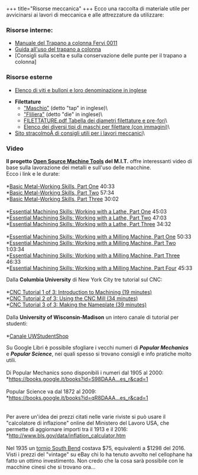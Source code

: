 +++
title="Risorse meccanica"
+++
Ecco una raccolta di materiale utile per avvicinarsi ai lavori di
meccanica e alle attrezzature da utilizzare:

### Risorse interne:

-   [Manuale del Trapano a colonna Fervi
    0011](https://drive.google.com/file/d/0Bwq4TZpBPcxLN3FQOHFxXzBlNjg/view?usp=sharing)
-   [Guida all\'uso del trapano a colonna](@/wiki/attrezzature/trapano_a_colonna/guida_trapano_a_colonna.md)
-   \[Consigli sulla scelta e sulla conservazione delle punte per il
    trapano a colonna\]

### Risorse esterne

-   [Elenco di viti e bulloni e loro denominazione in
    inglese](https://i.imgur.com/EZaN6DR.jpg)

<!-- -->

-   **Filettature**
    -   [\"Maschio\"](https://it.wikipedia.org/wiki/Maschio_(meccanica))
        (detto \"tap\" in inglese)\
    -   [\"Fliliera\"](https://it.wikipedia.org/wiki/Filiera_(filettatura))
        (detto \"die\" in inglese)\
    -   [FILETTATURE.pdf Tabella dei diametri filettature e
        pre-fori](http://www.tecnosald.com/media/utensili/TABELLE)\
    -   [Elenco dei diversi tipi di maschi per filettare (con
        immagini)](http://www.newmantools.com/taps/styles.htm)\
-   [Sito stracolmoÂ di consigli utili per i lavori
    meccanici](http://www.frets.com/HomeShopTech/hstpages.html)\

### Video

**Il progetto [Open Source Machine
Tools](http://www.opensourcemachinetools.com/) del M.I.T.** offre
interessanti video di base sulla lavorazione dei metalli e sull\'uso
delle macchine.\
Ecco i link e le durate:\
\
\*[Basic Metal-Working Skills, Part
One](https://www.youtube.com/watch?v=-4McYKCd2Hg) 40:33\
\*[Basic Metal-Working Skills, Part
Two](https://www.youtube.com/watch?v=EtGtWEsy-r8) 57:34\
\*[Basic Metal-Working Skills, Part
Three](https://www.youtube.com/watch?v=yFq48t3jxs4) 30:02\
\
\*[Essential Machining Skills: Working with a Lathe, Part
One](https://www.youtube.com/watch?v=Za0t2Rfjewg) 45:03\
\*[Essential Machining Skills: Working with a Lathe, Part
Two](https://www.youtube.com/watch?v=jXET1-g6CJA) 47:03\
\*[Essential Machining Skills: Working with a Lathe, Part
Three](https://www.youtube.com/watch?v=3ue8XtStUBA) 34:32\
\
\*[Essential Machining Skills: Working with a Milling Machine, Part
One](https://www.youtube.com/watch?v=T5gjkYvMg8A) 50:33\
\*[Essential Machining Skills: Working with a Milling Machine, Part
Two](https://www.youtube.com/watch?v=JSWxaFQQm3g) 1:03:34\
\*[Essential Machining Skills: Working with a Milling Machine, Part
Three](https://www.youtube.com/watch?v=mn-I6TlY5mU) 46:33\
\*[Essential Machining Skills: Working with a Milling Machine, Part
Four](https://www.youtube.com/watch?v=M4kVm7lpMEQ) 45:33

Dalla <span>**Columbia University**</span> di New York City tre tutorial
sul CNC:\
\
\*[CNC Tutorial 1 of 3: Introduction to Machining (19
minutes)](https://www.youtube.com/watch?v=yW2YWhIv6V0)\
\*[CNC Tutorial 2 of 3: Using the CNC Mill (34
minutes)](https://www.youtube.com/watch?v=5xNA18xcna0)\
\*[CNC Tutorial 3 of 3: Making the Nameplate (39
minutes)](https://www.youtube.com/watch?v=6WXnWvkzcis)\
\
Dalla <span>**University of Wisconsin-Madison**</span> un intero canale
di tutorial per studenti:\
\
\*[Canale
UWStudentShop](https://www.youtube.com/user/UWStudentShop/videos)

Su Google Libri è possibile sfogliare i vecchi numeri di
<span>*<span>**Popular Mechanics**</span>*</span> e
<span>*<span>**Popular Science**</span>*</span>, nei quali spesso si
trovano consigli e info pratiche molto utili.\
\
Di Popular Mechanics sono disponibili i numeri dal 1905 al 2000:\
\*[<https://books.google.it/books?id=S98DAAA>\...es\_r&cad=1](https://books.google.it/books?id=S98DAAAAMBAJ&hl=it&source=gbs_all_issues_r&cad=1)\
\
Popular Science va dal 1872 al 2009:\
\*[<https://books.google.it/books?id=qR8DAAA>\...es\_r&cad=1](https://books.google.it/books?id=qR8DAAAAMBAJ&hl=it&source=gbs_all_issues_r&cad=1)\
\
\
Per avere un\'idea dei prezzi citati nelle varie riviste si può usare il
\"calcolatore di inflazione\" online del Ministero del Lavoro USA, che
permette di aggiornare importi tra il 1913 e il 2016:\
\*<http://www.bls.gov/data/inflation_calculator.htm>\
\
Nel 1935 un [tornio South
Bend](https://books.google.it/books?id=td4DAAAAMBAJ&lpg=PA147&dq=lathe&hl=it&pg=PT36#v=onepage&q&f=true)
costava \$75, equivalenti a \$1298 del 2016. Visti i prezzi del
\"vintage\" su eBay chi lo ha tenuto avvolto nel cellophane ha fatto un
ottimo investimento. Non credo che la cosa sarà possibile con le
macchine cinesi che si trovano ora\...

